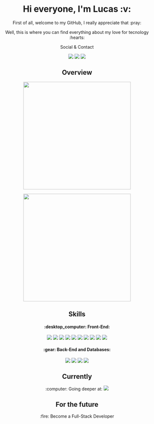 <h1 align='center'> Hi everyone, I'm Lucas :v: </h1>

<div align='center'>
  
<p>First of all, welcome to my GitHub, I really appreciate that :pray: </p>
<p>Well, this is where you can find everything about my love for tecnology :hearts: </p>
  
<p>Social & Contact</p>
<p>
<a target="_blank" href="https://www.linkedin.com/in/lucas-macedo-lmo/"><img src="https://img.shields.io/badge/LinkedIn-0077B5?style=flat&logo=linkedin&logoColor=white"></a> 
<a target="_blank" href="https://www.instagram.com/lmacedov/"><img src="https://img.shields.io/badge/Instagram-E4405F?style=flat&logo=instagram&logoColor=white"></a>
<a target="_blank" href="mailto: lucasmacedo123@gmail.com"><img src="https://img.shields.io/badge/Gmail-D14836?style=flat&logo=gmail&logoColor=white"></a>
</p>
  
</div> 

<h2 align='center'>Overview</h2>

<p align='center'>
  <a href='#'><img src='https://github-readme-stats.vercel.app/api?username=lukaofirst&show_icons=true&count_private=true&theme=dark' width='350'></a>
</p>

<p align='center'>
  <a href='#'><img src='https://github-readme-stats.vercel.app/api/top-langs/?username=lukaofirst&layout=compact&langs_count=8&theme=dark' width='350'></a>
</p>

<h2 align='center'>Skills</h2>

<h4 align='center'>:desktop_computer: Front-End:</h4>

<div align='center'>
<img src="https://img.shields.io/badge/HTML5-E34F26?style=flat&logo=html5&logoColor=white">
<img src="https://img.shields.io/badge/CSS3-1572B6?style=flat&logo=css3&logoColor=white">
<img src="https://img.shields.io/badge/JavaScript-F7DF1E?style=flat&logo=javascript&logoColor=black">
<img src="https://img.shields.io/badge/Sass-CC6699?style=flat&logo=sass&logoColor=white">
<img src="https://img.shields.io/badge/Bootstrap-563D7C?style=flat&logo=bootstrap&logoColor=white">
<img src="https://img.shields.io/badge/Tailwind_CSS-38B2AC?style=flat&logo=tailwind-css&logoColor=white">
<img src="https://img.shields.io/badge/React-20232A?style=flat&logo=react&logoColor=61DAFB"> 
<img src="https://img.shields.io/badge/Redux-593D88?style=flat&logo=redux&logoColor=white">
<img src="https://img.shields.io/badge/TypeScript-007ACC?style=flat&logo=typescript&logoColor=white"> 
<img src="https://img.shields.io/badge/Material%20UI-007FFF?style=flat&logo=mui&logoColor=white">
</div>

<h4 align='center'>:gear: Back-End and Databases:</h4>

<div align='center'>
  
<img src="https://img.shields.io/badge/.NET-512BD4?style=flat&logo=dotnet&logoColor=white">
<img src="https://img.shields.io/badge/C%23-239120?style=flat&logo=c-sharp&logoColor=white">
<img src="https://img.shields.io/badge/Microsoft%20SQL%20Server-CC2927?style=flat&logo=microsoft%20sql%20server&logoColor=white">
<img src="https://img.shields.io/badge/MongoDB-4EA94B?style=flat&logo=mongodb&logoColor=white">
   
</div>

<h2 align='center'>Currently</h2> 

<p align='center'>:computer: Going deeper at: <img src="https://img.shields.io/badge/Jest-C21325?style=flat&logo=jest&logoColor=white" /></p>

<h2 align='center'>For the future</h2>

<p align='center'>:fire: Become a Full-Stack Developer</p>


